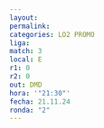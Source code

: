 ```yaml
---
layout: 
permalink: 
categories: LO2 PROMO
liga: 
match: 3
local: E
r1: 0
r2: 0
out: DMD
hora: '"21:30"'
fecha: 21.11.24
ronda: "2"
---
```

